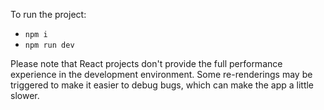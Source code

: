 To run the project:
- `npm i`
- `npm run dev`

Please note that React projects don't provide the full performance experience in the development environment. Some re-renderings may be triggered to make it easier to debug bugs, which can make the app a little slower.
